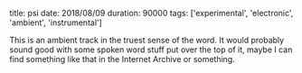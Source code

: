 title: psi
date: 2018/08/09
duration: 90000
tags: ['experimental', 'electronic', 'ambient', 'instrumental']

This is an ambient track in the truest sense of the word. It would probably sound good with some spoken word stuff put over the top of it, maybe I can find something like that in the Internet Archive or something.